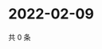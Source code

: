 # 2022-02-09

共 0 条

<!-- BEGIN WEIBO -->
<!-- 最后更新时间 Wed Feb 09 2022 07:14:17 GMT+0800 (China Standard Time) -->

<!-- END WEIBO -->
